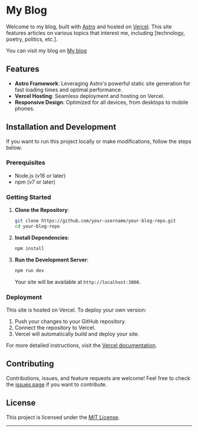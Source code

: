 # My Blog

Welcome to my blog, built with [Astro](https://astro.build) and hosted on [Vercel](https://vercel.com). This site features articles on various topics that interest me, including [technology, poetry, politics, etc.].

You can visit my blog on [My blog](https://jasser-blog.vercel.app/)

## Features

- **Astro Framework**: Leveraging Astro's powerful static site generation for fast loading times and optimal performance.
- **Vercel Hosting**: Seamless deployment and hosting on Vercel.
- **Responsive Design**: Optimized for all devices, from desktops to mobile phones.

## Installation and Development

If you want to run this project locally or make modifications, follow the steps below.

### Prerequisites

- Node.js (v16 or later)
- npm (v7 or later)

### Getting Started

1. **Clone the Repository**:
   ```bash
   git clone https://github.com/your-username/your-blog-repo.git
   cd your-blog-repo
   ```

2. **Install Dependencies**:
   ```bash
   npm install
   ```

3. **Run the Development Server**:
   ```bash
   npm run dev
   ```

   Your site will be available at `http://localhost:3000`.

### Deployment

This site is hosted on Vercel. To deploy your own version:

1. Push your changes to your GitHub repository.
2. Connect the repository to Vercel.
3. Vercel will automatically build and deploy your site.

For more detailed instructions, visit the [Vercel documentation](https://vercel.com/docs).

## Contributing

Contributions, issues, and feature requests are welcome! Feel free to check the [issues page](https://github.com/your-username/your-blog-repo/issues) if you want to contribute.

## License

This project is licensed under the [MIT License](LICENSE).

---
